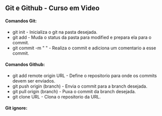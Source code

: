 ## Git e Github - Curso em Video



#### Comandos Git:

+ git init - Inicializa o git na pasta desejada.
+ git add  - Muda o status da pasta para modified e prepara ela para o commit.
+ git commit -m " " - Realiza o commit e adiciona um comentario a esse commit.




#### Comandos Github:

+ git add remote origin URL - Define o repositorio para onde os commits devem ser enviados.
+ git push origin (branch) - Envia o commit para a branch desejada.
+ git pull origin (branch) - Puxa o commit da branch desejada.
+ git clone URL - Clona o repositorio da URL.



#### Git ignore:





